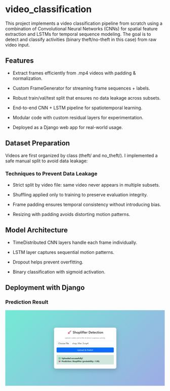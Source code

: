 # video_classification
This project implements a video classification pipeline from scratch using a combination of Convolutional Neural Networks (CNNs) for spatial feature extraction and LSTMs for temporal sequence modeling. The goal is to detect and classify activities (binary theft/no-theft in this case) from raw video input.

## Features
- Extract frames efficiently from .mp4 videos with padding & normalization.

- Custom FrameGenerator for streaming frame sequences + labels.

- Robust train/val/test split that ensures no data leakage across subsets.

- End-to-end CNN + LSTM pipeline for spatiotemporal learning.

- Modular code with custom residual layers for experimentation.

- Deployed as a Django web app for real-world usage.

## Dataset Preparation
Videos are first organized by class (theft/ and no_theft/).
I implemented a safe manual split to avoid data leakage:

### Techniques to Prevent Data Leakage

- Strict split by video file: same video never appears in multiple subsets.

- Shuffling applied only to training to preserve evaluation integrity.

- Frame padding ensures temporal consistency without introducing bias.

- Resizing with padding avoids distorting motion patterns.

## Model Architecture

- TimeDistributed CNN layers handle each frame individually.

- LSTM layer captures sequential motion patterns.

- Dropout helps prevent overfitting.

- Binary classification with sigmoid activation.

## Deployment with Django
### Prediction Result
<p align="center">
  <img src="https://github.com/Alaawael3/video_classification/blob/7488a008e578bf7d1eab27765c7469b168419f5f/shop_lifter_prediction.jpg?raw=true" alt="Prediction Result" width="600"/>
</p>

